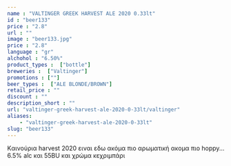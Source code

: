 ```yaml
---
name : "VALTINGER GREEK HARVEST ALE 2020 0.33lt"
id : "beer133"
price : "2.8"
url : ""
image : "beer133.jpg"
price : "2.8"
language : "gr"
alchohol : "6.50%"
product_types :  ["bottle"]
breweries :  ["Valtinger"]
promotions : [""]
beer_types :  ["ALE BLONDE/BROWN"]
retail_price : ""
discount : ""
description_short : ""
url: "valtinger-greek-harvest-ale-2020-0-33lt/valtinger"
aliases: 
    - "valtinger-greek-harvest-ale-2020-0-33lt"
slug: "beer133"
---
```


Kαινούρια harvest 2020 ειναι εδω ακόμα πιο αρωματική ακομα πιο hoppy... 6.5% alc και 55BU και χρώμα κεχριμπάρι